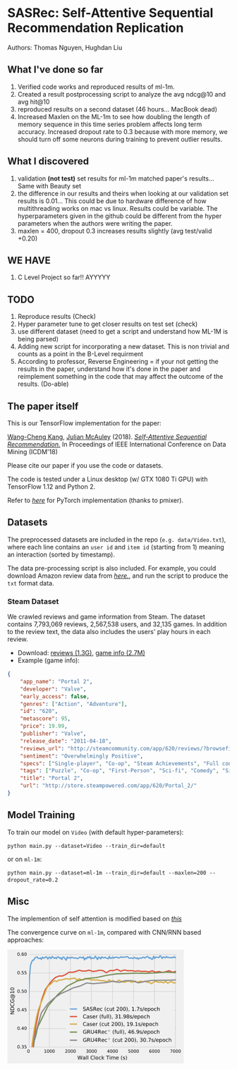 # SASRec: Self-Attentive Sequential Recommendation Replication 
Authors: Thomas Nguyen, Hughdan Liu

## What I've done so far
1. Verified code works and reproduced results of ml-1m.
2. Created a result postprocessing script to analyze the avg ndcg@10 and avg hit@10
3. reproduced results on a second dataset (46 hours... MacBook dead)
4. Increased Maxlen on the ML-1m to see how doubling the length of memory sequence in 
this time series problem affects long term accuracy. Increased dropout rate to 0.3 because with more memory, we should turn off some neurons during training to prevent outlier results.

## What I discovered
1. validation **(not test)** set results for ml-1m matched paper's results... Same with Beauty set
2. the difference in our results and theirs when looking at our validation set results is 0.01... This could be due to hardware difference of how multithreading works on mac vs linux. Results could be variable. The hyperparameters given in the github could be different from the hyper parameters when the authors were writing the paper.
3. maxlen = 400, dropout 0.3 increases results slightly (avg test/valid +0.20)

## WE HAVE
1. C Level Project so far!! AYYYYY

## TODO
1. Reproduce results (Check)
2. Hyper parameter tune to get closer results on test set (check)
3. use different dataset (need to get a script and understand how ML-1M is being parsed) 
4. Adding new script for incorporating a new dataset. This is non trivial and counts as a point in the B-Level requirment
5. According to professor, Reverse Engineering = if your not getting the results in the paper, understand how it's done in the paper and reimplement something in the code
that may affect the outcome of the results. (Do-able)



## The paper itself
This is our TensorFlow implementation for the paper:

[Wang-Cheng Kang](http://kwc-oliver.com), [Julian McAuley](http://cseweb.ucsd.edu/~jmcauley/) (2018). *[Self-Attentive Sequential Recommendation.](https://cseweb.ucsd.edu/~jmcauley/pdfs/icdm18.pdf)* In Proceedings of IEEE International Conference on Data Mining (ICDM'18)

Please cite our paper if you use the code or datasets.

The code is tested under a Linux desktop (w/ GTX 1080 Ti GPU) with TensorFlow 1.12 and Python 2.

Refer to *[here](https://github.com/pmixer/SASRec.pytorch)* for PyTorch implementation (thanks to pmixer).

## Datasets

The preprocessed datasets are included in the repo (`e.g. data/Video.txt`), where each line contains an `user id` and 
`item id` (starting from 1) meaning an interaction (sorted by timestamp).

The data pre-processing script is also included. For example, you could download Amazon review data from *[here.](http://jmcauley.ucsd.edu/data/amazon/index.html)*, and run the script to produce the `txt` format data.

### Steam Dataset

We crawled reviews and game information from Steam. The dataset contains 7,793,069 reviews, 2,567,538 users, and 32,135 games. In addition to the review text, the data also includes the users' play hours in each review.     

* Download: [reviews (1.3G)](http://cseweb.ucsd.edu/~wckang/steam_reviews.json.gz), [game info (2.7M)](http://cseweb.ucsd.edu/~wckang/steam_games.json.gz)
* Example (game info):
```json
{
    "app_name": "Portal 2", 
    "developer": "Valve", 
    "early_access": false, 
    "genres": ["Action", "Adventure"], 
    "id": "620", 
    "metascore": 95, 
    "price": 19.99, 
    "publisher": "Valve", 
    "release_date": "2011-04-18", 
    "reviews_url": "http://steamcommunity.com/app/620/reviews/?browsefilter=mostrecent&p=1", 
    "sentiment": "Overwhelmingly Positive", 
    "specs": ["Single-player", "Co-op", "Steam Achievements", "Full controller support", "Steam Trading Cards", "Captions available", "Steam Workshop", "Steam Cloud", "Stats", "Includes level editor", "Commentary available"], 
    "tags": ["Puzzle", "Co-op", "First-Person", "Sci-fi", "Comedy", "Singleplayer", "Adventure", "Online Co-Op", "Funny", "Science", "Female Protagonist", "Action", "Story Rich", "Multiplayer", "Atmospheric", "Local Co-Op", "FPS", "Strategy", "Space", "Platformer"], 
    "title": "Portal 2", 
    "url": "http://store.steampowered.com/app/620/Portal_2/"
}
```
  

## Model Training

To train our model on `Video` (with default hyper-parameters): 

```
python main.py --dataset=Video --train_dir=default 
```

or on `ml-1m`:

```
python main.py --dataset=ml-1m --train_dir=default --maxlen=200 --dropout_rate=0.2 
``` 

## Misc

The implemention of self attention is modified based on *[this](https://github.com/Kyubyong/transformer)*

The convergence curve on `ml-1m`, compared with CNN/RNN based approaches:  

<img src="curve.png" width="400">
